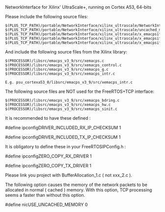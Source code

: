 NetworkInterface for Xilinx' UltraScale+, running on Cortex A53, 64-bits

Please include the following source files:

    $(PLUS_TCP_PATH)/portable/NetworkInterface/xilinx_ultrascale/NetworkInterface.c
    $(PLUS_TCP_PATH)/portable/NetworkInterface/xilinx_ultrascale/uncached_memory.c
    $(PLUS_TCP_PATH)/portable/NetworkInterface/xilinx_ultrascale/x_emacpsif_dma.c
    $(PLUS_TCP_PATH)/portable/NetworkInterface/xilinx_ultrascale/x_emacpsif_physpeed.c
    $(PLUS_TCP_PATH)/portable/NetworkInterface/xilinx_ultrascale/x_emacpsif_hw.c

And include the following source files from the Xilinx library:

    $(PROCESSOR)/libsrc/emacps_v3_9/src/xemacps.c
    $(PROCESSOR)/libsrc/emacps_v3_9/src/xemacps_control.c
    $(PROCESSOR)/libsrc/emacps_v3_9/src/xemacps_g.c
    $(PROCESSOR)/libsrc/emacps_v3_9/src/xemacps_intr.c

    E.g. psu_cortexa53_0/libsrc/emacps_v3_9/src/xemacps_intr.c

The following source files are NOT used for the FreeRTOS+TCP interface:

    $(PROCESSOR)/libsrc/emacps_v3_9/src/xemacps_bdring.c
    $(PROCESSOR)/libsrc/emacps_v3_9/src/xemacps_hw.c
    $(PROCESSOR)/libsrc/emacps_v3_9/src/xemacps_sinit.c

It is recommended to have these defined :

#define ipconfigDRIVER_INCLUDED_RX_IP_CHECKSUM 1

#define ipconfigDRIVER_INCLUDED_TX_IP_CHECKSUM 1

It is obligatory to define these in your FreeRTOSIPConfig.h :

#define ipconfigZERO_COPY_RX_DRIVER 1

#define ipconfigZERO_COPY_TX_DRIVER 1

Please link you project with BufferAllocation_1.c ( not xxx_2.c ).

The following option causes the memory of the network packets to be allocated in
normal ( cached ) memory. With this option, TCP processing seems a faster than
without this option.

#define nicUSE_UNCACHED_MEMORY 0
